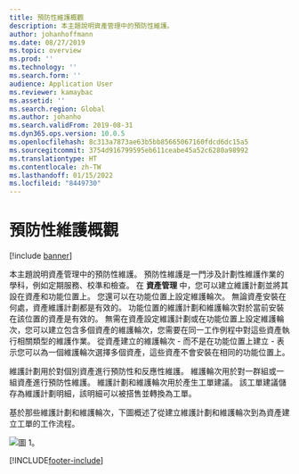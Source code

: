 ```yaml
---
title: 預防性維護概觀
description: 本主題說明資產管理中的預防性維護。
author: johanhoffmann
ms.date: 08/27/2019
ms.topic: overview
ms.prod: ''
ms.technology: ''
ms.search.form: ''
audience: Application User
ms.reviewer: kamaybac
ms.assetid: ''
ms.search.region: Global
ms.author: johanho
ms.search.validFrom: 2019-08-31
ms.dyn365.ops.version: 10.0.5
ms.openlocfilehash: 8c313a7873ae63b5bb85665067160fdcd6dc15a5
ms.sourcegitcommit: 3754d916799595eb611ceabe45a52c6280a98992
ms.translationtype: HT
ms.contentlocale: zh-TW
ms.lasthandoff: 01/15/2022
ms.locfileid: "8449730"
---
```

# <a name="preventive-maintenance-overview"></a>預防性維護概觀

[!include [banner](../../includes/banner.md)]

 

本主題說明資產管理中的預防性維護。 預防性維護是一門涉及計劃性維護作業的學科，例如定期服務、校準和檢查。 在 **資產管理** 中，您可以建立維護計劃並將其設在資產和功能位置上。 您還可以在功能位置上設定維護輪次。 無論資產安裝在何處，資產維護計劃都是有效的。 功能位置的維護計劃和維護輪次對於當前安裝在該位置的資產是有效的。 無需在資產設定維護計劃或在功能位置上設定維護輪次，您可以建立包含多個資產的維護輪次，您需要在同一工作例程中對這些資產執行相關類型的維護作業。 從資產建立的維護輪次 - 而不是在功能位置上建立 - 表示您可以為一個維護輪次選擇多個資產，這些資產不會安裝在相同的功能位置上。

維護計劃用於對個別資產進行預防性和反應性維護。 維護輪次用於對一群組或一組資產進行預防性維護。 維護計劃和維護輪次用於產生工單建議。 該工單建議儲存為維護計劃明細，該明細可以被搭售並轉換為工單。

基於那些維護計劃和維護輪次，下圖概述了從建立維護計劃和維護輪次到為資產建立工單的工作流程。

![圖 1。](media/01-preventive-maintenance.png)



[!INCLUDE[footer-include](../../../includes/footer-banner.md)]